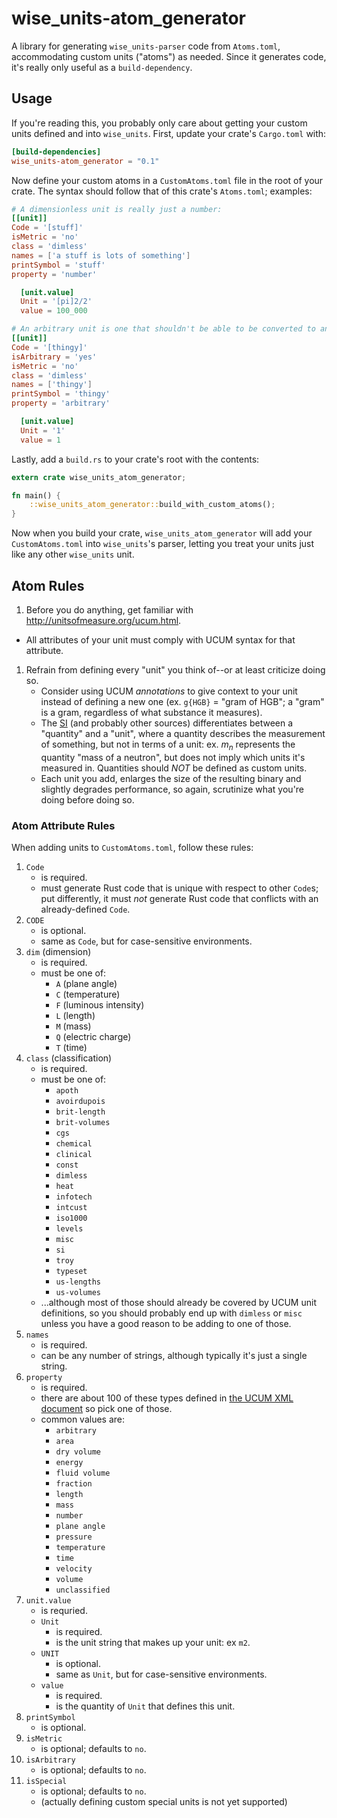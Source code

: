 # wise_units-atom_generator

A library for generating `wise_units-parser` code from `Atoms.toml`, accommodating
custom units ("atoms") as needed. Since it generates code, it's really only
useful as a `build-dependency`.

## Usage

If you're reading this, you probably only care about getting your custom units
defined and into `wise_units`. First, update your crate's `Cargo.toml` with:

```toml
[build-dependencies]
wise_units-atom_generator = "0.1"
```

Now define your custom atoms in a `CustomAtoms.toml` file in the root of your
crate. The syntax should follow that of this crate's `Atoms.toml`; examples:

```toml
# A dimensionless unit is really just a number:
[[unit]]
Code = '[stuff]'
isMetric = 'no'
class = 'dimless'
names = ['a stuff is lots of something']
printSymbol = 'stuff'
property = 'number'

  [unit.value]
  Unit = '[pi]2/2'
  value = 100_000

# An arbitrary unit is one that shouldn't be able to be converted to another:
[[unit]]
Code = '[thingy]'
isArbitrary = 'yes'
isMetric = 'no'
class = 'dimless'
names = ['thingy']
printSymbol = 'thingy'
property = 'arbitrary'

  [unit.value]
  Unit = '1'
  value = 1
```

Lastly, add a `build.rs` to your crate's root with the contents:

```rust
extern crate wise_units_atom_generator;

fn main() {
    ::wise_units_atom_generator::build_with_custom_atoms();
}
```

Now when you build your crate, `wise_units_atom_generator` will add your
`CustomAtoms.toml` into `wise_units`'s parser, letting you treat your units
just like any other `wise_units` unit.

## Atom Rules

1. Before you do anything, get familiar with http://unitsofmeasure.org/ucum.html.
  * All attributes of your unit must comply with UCUM syntax for that attribute.
1. Refrain from defining every "unit" you think of--or at least criticize doing
   so.
   * Consider using UCUM _annotations_ to give context to your unit instead of
     defining a new one (ex. `g{HGB}` = "gram of HGB"; a "gram" is a gram,
     regardless of what substance it measures).
   * The [SI](https://www.bipm.org/en/publications/si-brochure/) (and probably
     other sources) differentiates between a "quantity" and a "unit", where a
     quantity describes the measurement of something, but not in terms of a unit:
     ex. _m<sub>n</sub>_ represents the quantity "mass of a neutron", but does not
     imply which units it's measured in. Quantities should *NOT* be defined as
     custom units.
   * Each unit you add, enlarges the size of the resulting binary and slightly
     degrades performance, so again, scrutinize what you're doing before doing
     so.

### Atom Attribute Rules

When adding units to `CustomAtoms.toml`, follow these rules:

1. `Code`
   * is required.
   * must generate Rust code that is unique with respect to other `Code`s; put
     differently, it must *not* generate Rust code that conflicts with an
     already-defined `Code`.
1. `CODE`
   * is optional.
   * same as `Code`, but for case-sensitive environments.
1. `dim` (dimension)
   * is required.
   * must be one of:
     * `A` (plane angle)
     * `C` (temperature)
     * `F` (luminous intensity)
     * `L` (length)
     * `M` (mass)
     * `Q` (electric charge)
     * `T` (time)
1. `class` (classification)
   * is required.
   * must be one of:
     * `apoth`
     * `avoirdupois`
     * `brit-length`
     * `brit-volumes`
     * `cgs`
     * `chemical`
     * `clinical`
     * `const`
     * `dimless`
     * `heat`
     * `infotech`
     * `intcust`
     * `iso1000`
     * `levels`
     * `misc`
     * `si`
     * `troy`
     * `typeset`
     * `us-lengths`
     * `us-volumes`
   * ...although most of those should already be covered by UCUM unit definitions,
     so you should probably end up with `dimless` or `misc` unless you have a
     good reason to be adding to one of those.
1. `names`
   * is required.
   * can be any number of strings, although typically it's just a single string.
1. `property`
   * is required.
   * there are about 100 of these types defined in
     [the UCUM XML document](http://unitsofmeasure.org/ucum-essence.xml) so pick
     one of those.
   * common values are:
     * `arbitrary`
     * `area`
     * `dry volume`
     * `energy`
     * `fluid volume`
     * `fraction`
     * `length`
     * `mass`
     * `number`
     * `plane angle`
     * `pressure`
     * `temperature`
     * `time`
     * `velocity`
     * `volume`
     * `unclassified`
1. `unit.value`
   * is requried.
   * `Unit`
     * is required.
     * is the unit string that makes up your unit: ex `m2`.
   * `UNIT`
     * is optional.
     * same as `Unit`, but for case-sensitive environments.
   * `value`
     * is required.
     * is the quantity of `Unit` that defines this unit.
1. `printSymbol`
   * is optional.
1. `isMetric`
   * is optional; defaults to `no`.
1. `isArbitrary`
   * is optional; defaults to `no`.
1. `isSpecial`
   * is optional; defaults to `no`.
   * (actually defining custom special units is not yet supported)
